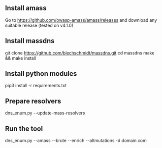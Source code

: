 ## Install amass
Go to https://github.com/owasp-amass/amass/releases and download any suitable release (tested on v4.1.0)

## Install massdns
git clone https://github.com/blechschmidt/massdns.git
cd massdns
make && make install

## Install python modules
pip3 install -r requirements.txt

## Prepare resolvers
dns_enum.py --update-mass-resolvers

## Run the tool
dns_enum.py --amass --brute --enrich --altmutations -d domain.com

